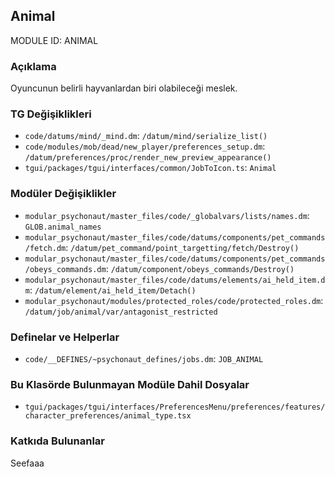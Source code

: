 ## Animal

MODULE ID: ANIMAL

### Açıklama

Oyuncunun belirli hayvanlardan biri olabileceği meslek.

### TG Değişiklikleri

- `code/datums/mind/_mind.dm`: `/datum/mind/serialize_list()`
- `code/modules/mob/dead/new_player/preferences_setup.dm`: `/datum/preferences/proc/render_new_preview_appearance()`
- `tgui/packages/tgui/interfaces/common/JobToIcon.ts`: `Animal`

### Modüler Değişiklikler

- `modular_psychonaut/master_files/code/_globalvars/lists/names.dm`: `GLOB.animal_names`
- `modular_psychonaut/master_files/code/datums/components/pet_commands/fetch.dm`: `/datum/pet_command/point_targetting/fetch/Destroy()`
- `modular_psychonaut/master_files/code/datums/components/pet_commands/obeys_commands.dm`: `/datum/component/obeys_commands/Destroy()`
- `modular_psychonaut/master_files/code/datums/elements/ai_held_item.dm`: `/datum/element/ai_held_item/Detach()`
- `modular_psychonaut/modules/protected_roles/code/protected_roles.dm`: `/datum/job/animal/var/antagonist_restricted`

### Definelar ve Helperlar

- `code/__DEFINES/~psychonaut_defines/jobs.dm`: `JOB_ANIMAL`

### Bu Klasörde Bulunmayan Modüle Dahil Dosyalar

- `tgui/packages/tgui/interfaces/PreferencesMenu/preferences/features/character_preferences/animal_type.tsx`

### Katkıda Bulunanlar

Seefaaa
